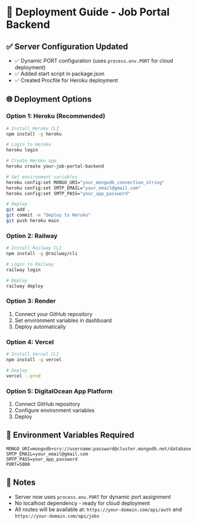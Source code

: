 # 🚀 Deployment Guide - Job Portal Backend

## ✅ Server Configuration Updated
- ✅ Dynamic PORT configuration (uses `process.env.PORT` for cloud deployment)
- ✅ Added start script in package.json
- ✅ Created Procfile for Heroku deployment

## 🌐 Deployment Options

### **Option 1: Heroku (Recommended)**
```bash
# Install Heroku CLI
npm install -g heroku

# Login to Heroku
heroku login

# Create Heroku app
heroku create your-job-portal-backend

# Set environment variables
heroku config:set MONGO_URI="your_mongodb_connection_string"
heroku config:set SMTP_EMAIL="your_email@gmail.com"
heroku config:set SMTP_PASS="your_app_password"

# Deploy
git add .
git commit -m "Deploy to Heroku"
git push heroku main
```

### **Option 2: Railway**
```bash
# Install Railway CLI
npm install -g @railway/cli

# Login to Railway
railway login

# Deploy
railway deploy
```

### **Option 3: Render**
1. Connect your GitHub repository
2. Set environment variables in dashboard
3. Deploy automatically

### **Option 4: Vercel**
```bash
# Install Vercel CLI
npm install -g vercel

# Deploy
vercel --prod
```

### **Option 5: DigitalOcean App Platform**
1. Connect GitHub repository
2. Configure environment variables
3. Deploy

## 🔧 Environment Variables Required
```env
MONGO_URI=mongodb+srv://username:password@cluster.mongodb.net/database
SMTP_EMAIL=your_email@gmail.com
SMTP_PASS=your_app_password
PORT=5000
```

## 📝 Notes
- Server now uses `process.env.PORT` for dynamic port assignment
- No localhost dependency - ready for cloud deployment
- All routes will be available at: `https://your-domain.com/api/auth` and `https://your-domain.com/api/jobs`

